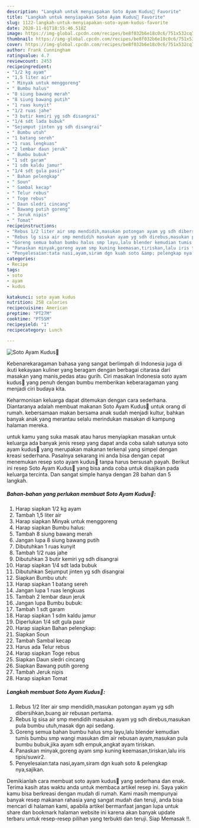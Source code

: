 ```yaml
---
description: "Langkah untuk menyiapakan Soto Ayam Kudus🍂 Favorite"
title: "Langkah untuk menyiapakan Soto Ayam Kudus🍂 Favorite"
slug: 1122-langkah-untuk-menyiapakan-soto-ayam-kudus-favorite
date: 2020-11-01T18:55:46.518Z
image: https://img-global.cpcdn.com/recipes/be8f032b6e18c0c6/751x532cq70/soto-ayam-kudus🍂-foto-resep-utama.jpg
thumbnail: https://img-global.cpcdn.com/recipes/be8f032b6e18c0c6/751x532cq70/soto-ayam-kudus🍂-foto-resep-utama.jpg
cover: https://img-global.cpcdn.com/recipes/be8f032b6e18c0c6/751x532cq70/soto-ayam-kudus🍂-foto-resep-utama.jpg
author: Frank Cunningham
ratingvalue: 4.7
reviewcount: 2453
recipeingredient:
- "1/2 kg ayam"
- "1,5 liter air"
- " Minyak untuk menggoreng"
- " Bumbu halus"
- "8 siung bawang merah"
- "8 siung bawang putih"
- "1 ruas kunyit"
- "1/2 ruas jahe"
- "3 butir kemiri yg sdh disangrai"
- "1/4 sdt lada bubuk"
- "Sejumput jinten yg sdh disangrai"
- " Bumbu utuh"
- "1 batang sereh"
- "1 ruas lengkuas"
- "2 lembar daun jeruk"
- " Bumbu bubuk"
- "1 sdt garam"
- "1 sdm kaldu jamur"
- "1/4 sdt gula pasir"
- " Bahan pelengkap"
- " Soun"
- " Sambal kecap"
- " Telur rebus"
- " Toge rebus"
- " Daun sledri cincang"
- " Bawang putih goreng"
- " Jeruk nipis"
- " Tomat"
recipeinstructions:
- "Rebus 1/2 liter air smp mendidih,masukan potongan ayam yg sdh dibersihkan,buang air rebusan pertama."
- "Rebus lg sisa air smp mendidih masukan ayam yg sdh direbus,masukan pula bumbu utuh,masak dgn api sedang."
- "Goreng semua bahan bumbu halus smp layu,lalu blender kemudian tumis bumbu smp wangi masukan dlm air rebusan ayam,masukan pula bumbu bubuk,jika ayam sdh empuk,angkat ayam tiriskan."
- "Panaskan minyak,goreng ayam smp kuning keemasan,tiriskan,lalu iris tipis/suwir2."
- "Penyelesaian:tata nasi,ayam,siram dgn kuah soto &amp; pelengkap nya,sajikan."
categories:
- Recipe
tags:
- soto
- ayam
- kudus

katakunci: soto ayam kudus 
nutrition: 258 calories
recipecuisine: American
preptime: "PT27M"
cooktime: "PT55M"
recipeyield: "1"
recipecategory: Lunch

---
```



![Soto Ayam Kudus🍂](https://img-global.cpcdn.com/recipes/be8f032b6e18c0c6/751x532cq70/soto-ayam-kudus🍂-foto-resep-utama.jpg)

Kebenarekaragaman bahasa yang sangat berlimpah di Indonesia juga di ikuti kekayaan kuliner yang beragam dengan berbagai citarasa dari masakan yang manis,pedas atau gurih. Ciri masakan Indonesia soto ayam kudus🍂 yang penuh dengan bumbu memberikan keberaragaman yang menjadi ciri budaya kita.




Keharmonisan keluarga dapat ditemukan dengan cara sederhana. Diantaranya adalah membuat makanan Soto Ayam Kudus🍂 untuk orang di rumah. kebersamaan makan bersama anak sudah menjadi kultur, bahkan banyak anak yang merantau selalu merindukan masakan di kampung halaman mereka.

untuk kamu yang suka masak atau harus menyiapkan masakan untuk keluarga ada banyak jenis resep yang dapat anda coba salah satunya soto ayam kudus🍂 yang merupakan makanan terkenal yang simpel dengan kreasi sederhana. Pasalnya sekarang ini anda bisa dengan cepat menemukan resep soto ayam kudus🍂 tanpa harus bersusah payah.
Berikut ini resep Soto Ayam Kudus🍂 yang bisa anda coba untuk disajikan pada keluarga tercinta. Dan sangat simple hanya dengan 28 bahan dan 5 langkah.


<!--inarticleads1-->

##### Bahan-bahan yang perlukan membuat Soto Ayam Kudus🍂:

1. Harap siapkan 1/2 kg ayam
1. Tambah 1,5 liter air
1. Harap siapkan  Minyak untuk menggoreng
1. Harap siapkan  Bumbu halus:
1. Tambah 8 siung bawang merah
1. Jangan lupa 8 siung bawang putih
1. Dibutuhkan 1 ruas kunyit
1. Tambah 1/2 ruas jahe
1. Dibutuhkan 3 butir kemiri yg sdh disangrai
1. Harap siapkan 1/4 sdt lada bubuk
1. Dibutuhkan Sejumput jinten yg sdh disangrai
1. Siapkan  Bumbu utuh:
1. Harap siapkan 1 batang sereh
1. Jangan lupa 1 ruas lengkuas
1. Tambah 2 lembar daun jeruk
1. Jangan lupa  Bumbu bubuk:
1. Tambah 1 sdt garam
1. Harap siapkan 1 sdm kaldu jamur
1. Diperlukan 1/4 sdt gula pasir
1. Harap siapkan  Bahan pelengkap:
1. Siapkan  Soun
1. Tambah  Sambal kecap
1. Harus ada  Telur rebus
1. Harap siapkan  Toge rebus
1. Siapkan  Daun sledri cincang
1. Siapkan  Bawang putih goreng
1. Tambah  Jeruk nipis
1. Harap siapkan  Tomat




<!--inarticleads2-->

##### Langkah membuat  Soto Ayam Kudus🍂:

1. Rebus 1/2 liter air smp mendidih,masukan potongan ayam yg sdh dibersihkan,buang air rebusan pertama.
1. Rebus lg sisa air smp mendidih masukan ayam yg sdh direbus,masukan pula bumbu utuh,masak dgn api sedang.
1. Goreng semua bahan bumbu halus smp layu,lalu blender kemudian tumis bumbu smp wangi masukan dlm air rebusan ayam,masukan pula bumbu bubuk,jika ayam sdh empuk,angkat ayam tiriskan.
1. Panaskan minyak,goreng ayam smp kuning keemasan,tiriskan,lalu iris tipis/suwir2.
1. Penyelesaian:tata nasi,ayam,siram dgn kuah soto &amp; pelengkap nya,sajikan.




Demikianlah cara membuat soto ayam kudus🍂 yang sederhana dan enak. Terima kasih atas waktu anda untuk membaca artikel resep ini. Saya yakin kamu bisa berkreasi dengan mudah di rumah. Kami masih mempunyai banyak resep makanan rahasia yang sangat mudah dan teruji, anda bisa mencari di halaman kami, apabila artikel bermanfaat jangan lupa untuk share dan bookmark halaman website ini karena akan banyak update terbaru untuk resep-resep pilihan yang terbukti dan teruji. Siap Memasak !!. 
